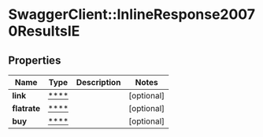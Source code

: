 # SwaggerClient::InlineResponse20070ResultsIE

## Properties
Name | Type | Description | Notes
------------ | ------------- | ------------- | -------------
**link** | [****](.md) |  | [optional] 
**flatrate** | [****](.md) |  | [optional] 
**buy** | [****](.md) |  | [optional] 

